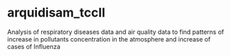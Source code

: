 # arquidisam_tccII
Analysis of respiratory diseases data and air quality data to find patterns of increase in pollutants concentration in the atmosphere and increase of cases of Influenza  
